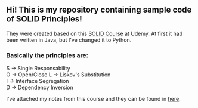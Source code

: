 ## Hi! This is my repository containing sample code of SOLID Principles!

They were created based on this [SOLID Course](https://www.udemy.com/course/solid-design/) at Udemy.
At first it had been written in Java, but I've changed it to Python.

### Basically the principles are:

S -> Single Responsability\
O -> Open/Close
L -> Liskov's Substitution\
I    -> Interface Segregation\
D -> Dependency Inversion

I've attached my notes from this course and they can be found in [here](/notes/SOLID%20Principles%20Notes.pdf).
